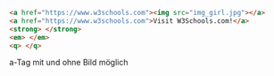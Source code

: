 ```html
<a href="https://www.w3schools.com"><img src="img_girl.jpg"></a>
<a href="https://www.w3schools.com">Visit W3Schools.com!</a>
<strong> </strong>
<em> </em>
<q> </q>
```

a-Tag mit und ohne Bild möglich